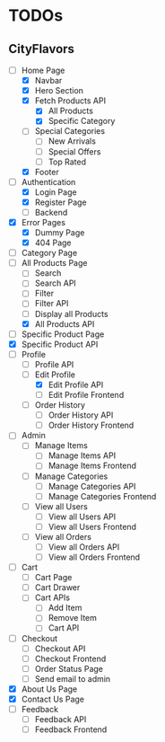 # TODOs
## CityFlavors

- [ ]  Home Page
    - [x]  Navbar
    - [x]  Hero Section
    - [x]  Fetch Products API
        - [x]  All Products
        - [x]  Specific Category
    - [ ]  Special Categories
        - [ ]  New Arrivals
        - [ ]  Special Offers
        - [ ]  Top Rated
    - [x]  Footer
- [ ]  Authentication
    - [x]  Login Page
    - [x]  Register Page
    - [ ]  Backend
-  [x]  Error Pages
    -  [x]  Dummy Page
    -  [x]  404 Page
- [ ]  Category Page
- [ ]  All Products Page
    - [ ]  Search
    - [ ]  Search API
    - [ ]  Filter
    - [ ]  Filter API
    - [ ]  Display all Products
    - [x]  All Products API
- [ ]  Specific Product Page
- [x]  Specific Product API
- [ ]  Profile
    - [ ]  Profile API
    - [ ]  Edit Profile
        - [x]  Edit Profile API
        - [ ]  Edit Profile Frontend
    - [ ]  Order History
        - [ ]  Order History API
        - [ ]  Order History Frontend
- [ ]  Admin
    - [ ]  Manage Items
        - [ ]  Manage Items API
        - [ ]  Manage Items Frontend
    - [ ]  Manage Categories
        - [ ]  Manage Categories API
        - [ ]  Manage Categories Frontend
    - [ ]  View all Users
        - [ ]  View all Users API
        - [ ]  View all Users Frontend
    - [ ]  View all Orders
        - [ ]  View all Orders API
        - [ ]  View all Orders Frontend
- [ ]  Cart
    - [ ]  Cart Page
    - [ ]  Cart Drawer
    - [ ]  Cart APIs
        - [ ]  Add Item
        - [ ]  Remove Item
        - [ ]  Cart API
- [ ]  Checkout
    - [ ]  Checkout API
    - [ ]  Checkout Frontend
    - [ ]  Order Status Page
    - [ ]  Send email to admin
- [x]  About Us Page
- [x]  Contact Us Page
- [ ]  Feedback
    - [ ]  Feedback API
    - [ ]  Feedback Frontend
